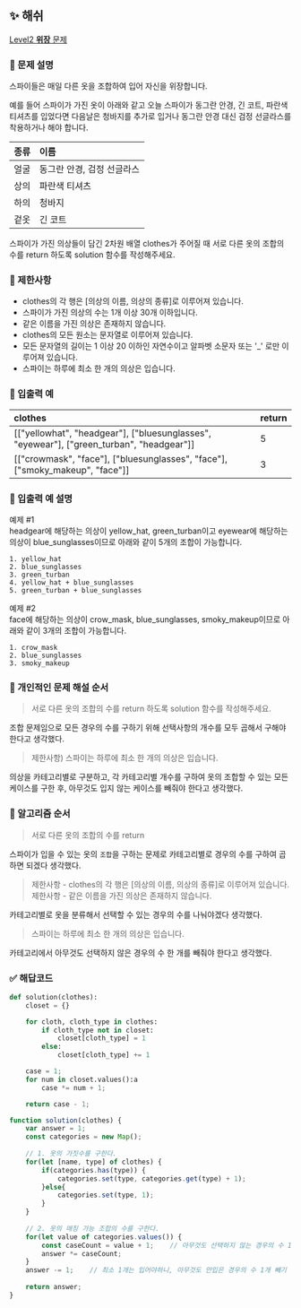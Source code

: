 ## ✨ 해쉬
[Level2 **위장** 문제](https://programmers.co.kr/learn/courses/30/lessons/42578) 

### 📘 문제 설명
스파이들은 매일 다른 옷을 조합하여 입어 자신을 위장합니다.

예를 들어 스파이가 가진 옷이 아래와 같고 오늘 스파이가 동그란 안경, 긴 코트, 파란색 티셔츠를 입었다면 다음날은 청바지를 추가로 입거나 동그란 안경 대신 검정 선글라스를 착용하거나 해야 합니다.

|종류|이름|
|:---|:---|
|얼굴|동그란 안경, 검정 선글라스|
|상의|파란색 티셔츠|
|하의|청바지|
|겉옷|긴 코트|

스파이가 가진 의상들이 담긴 2차원 배열 clothes가 주어질 때 서로 다른 옷의 조합의 수를 return 하도록 solution 함수를 작성해주세요.

### 📕 제한사항
- clothes의 각 행은 [의상의 이름, 의상의 종류]로 이루어져 있습니다.
- 스파이가 가진 의상의 수는 1개 이상 30개 이하입니다.
- 같은 이름을 가진 의상은 존재하지 않습니다.
- clothes의 모든 원소는 문자열로 이루어져 있습니다.
- 모든 문자열의 길이는 1 이상 20 이하인 자연수이고 알파벳 소문자 또는 '_' 로만 이루어져 있습니다.
- 스파이는 하루에 최소 한 개의 의상은 입습니다.

### 📙 입출력 예
|clothes|return|
|:---|:---|
|[["yellowhat", "headgear"], ["bluesunglasses", "eyewear"], ["green_turban", "headgear"]]	|5|
|[["crowmask", "face"], ["bluesunglasses", "face"], ["smoky_makeup", "face"]]|3|

### 📒 입출력 예 설명
예제 #1   
headgear에 해당하는 의상이 yellow_hat, green_turban이고 eyewear에 해당하는 의상이 blue_sunglasses이므로 아래와 같이 5개의 조합이 가능합니다.
```
1. yellow_hat
2. blue_sunglasses
3. green_turban
4. yellow_hat + blue_sunglasses
5. green_turban + blue_sunglasses
```
예제 #2   
face에 해당하는 의상이 crow_mask, blue_sunglasses, smoky_makeup이므로 아래와 같이 3개의 조합이 가능합니다.
```
1. crow_mask
2. blue_sunglasses
3. smoky_makeup
```
### 📗 개인적인 문제 해설 순서
> 서로 다른 옷의 조합의 수를 return 하도록 solution 함수를 작성해주세요.

조합 문제임으로 모든 경우의 수를 구하기 위해 선택사항의 개수를 모두 곱해서 구해야한다고 생각했다.

> 제한사항) 스파이는 하루에 최소 한 개의 의상은 입습니다.

의상을 카테고리별로 구분하고, 각 카테고리별 개수를 구하여 옷의 조합할 수 있는 모든 케이스를 구한 후, 아무것도 입지 않는 케이스를 빼줘야 한다고 생각했다.

### 📔 알고리즘 순서
> 서로 다른 옷의 조합의 수를 return 

스파이가 입을 수 있는 옷의 `조합`을 구하는 문제로 카테고리별로 경우의 수를 구하여 곱하면 되겠다 생각했다.

> 제한사항 - clothes의 각 행은 [의상의 이름, 의상의 종류]로 이루어져 있습니다.
> 제한사항 - 같은 이름을 가진 의상은 존재하지 않습니다.

카테고리별로 옷을 분류해서 선택할 수 있는 경우의 수를 나눠야겠다 생각했다.

> 스파이는 하루에 최소 한 개의 의상은 입습니다.

카테고리에서 아무것도 선택하지 않은 경우의 수 한 개를 빼줘야 한다고 생각했다.


### ✅ 해답코드
```python
def solution(clothes):
    closet = {}

    for cloth, cloth_type in clothes:
        if cloth_type not in closet:
            closet[cloth_type] = 1
        else:
            closet[cloth_type] += 1

    case = 1;
    for num in closet.values():a
        case *= num + 1;

    return case - 1;
```
```js
function solution(clothes) {
    var answer = 1;
    const categories = new Map();
    
    // 1. 옷의 가짓수를 구한다.
    for(let [name, type] of clothes) {
        if(categories.has(type)) {
            categories.set(type, categories.get(type) + 1);
        }else{
            categories.set(type, 1);
        }
    }
    
    // 2. 옷의 매칭 가능 조합의 수를 구한다.
    for(let value of categories.values()) {
        const caseCount = value + 1;    // 아무것도 선택하지 않는 경우의 수 1개 추가
        answer *= caseCount;
    }
    answer -= 1;    // 최소 1개는 입어야하니, 아무것도 안입은 경우의 수 1개 빼기
    
    return answer;
}
```
